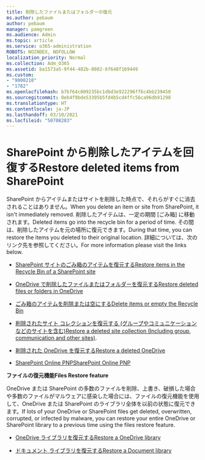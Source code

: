 ```yaml
---
title: 削除したファイルまたはフォルダーの復元
ms.author: pebaum
author: pebaum
manager: pamgreen
ms.audience: Admin
ms.topic: article
ms.service: o365-administration
ROBOTS: NOINDEX, NOFOLLOW
localization_priority: Normal
ms.collection: Adm_O365
ms.assetid: ba1573a5-9f44-482b-8082-6f648f169449
ms.custom:
- "9000210"
- "1782"
ms.openlocfilehash: b7bf64c009235bc1dbd3e922296ff6c4bb239450
ms.sourcegitcommit: 0eb4f9bde53395b5fd4b5cd4ffc56ca96db91298
ms.translationtype: HT
ms.contentlocale: ja-JP
ms.lasthandoff: 03/10/2021
ms.locfileid: "50708283"
---
```

# <a name="restore-deleted-items-from-sharepoint"></a><span data-ttu-id="000c1-102">SharePoint から削除したアイテムを回復する</span><span class="sxs-lookup"><span data-stu-id="000c1-102">Restore deleted items from SharePoint</span></span>

<span data-ttu-id="000c1-103">SharePoint からアイテムまたはサイトを削除した時点で、それらがすぐに消去されることはありません。</span><span class="sxs-lookup"><span data-stu-id="000c1-103">When you delete an item or site from SharePoint, it isn't immediately removed.</span></span> <span data-ttu-id="000c1-104">削除したアイテムは、一定の期間 [ごみ箱] に移動されます。</span><span class="sxs-lookup"><span data-stu-id="000c1-104">Deleted items go into the recycle bin for a period of time.</span></span> <span data-ttu-id="000c1-105">その間は、削除したアイテムを元の場所に復元できます。</span><span class="sxs-lookup"><span data-stu-id="000c1-105">During that time, you can restore the items you deleted to their original location.</span></span> <span data-ttu-id="000c1-106">詳細については、次のリンク先を参照してください。</span><span class="sxs-lookup"><span data-stu-id="000c1-106">For more information please visit the links below.</span></span>

- [<span data-ttu-id="000c1-107">SharePoint サイトのごみ箱のアイテムを復元する</span><span class="sxs-lookup"><span data-stu-id="000c1-107">Restore items in the Recycle Bin of a SharePoint site</span></span>](https://support.microsoft.com/office/restore-items-in-the-recycle-bin-that-were-deleted-from-sharepoint-or-teams-6df466b6-55f2-4898-8d6e-c0dff851a0be)

- [<span data-ttu-id="000c1-108">OneDrive で削除したファイルまたはフォルダーを復元する</span><span class="sxs-lookup"><span data-stu-id="000c1-108">Restore deleted files or folders in OneDrive</span></span>](https://support.office.com/article/Restore-deleted-files-or-folders-in-OneDrive-949ada80-0026-4db3-a953-c99083e6a84f)

- [<span data-ttu-id="000c1-109">ごみ箱のアイテムを削除または空にする</span><span class="sxs-lookup"><span data-stu-id="000c1-109">Delete items or empty the Recycle Bin</span></span>](https://support.office.com/article/delete-items-or-empty-the-recycle-bin-of-a-sharepoint-site-2e713599-d13e-40d6-96dc-66f0a366f74e#ID0EAADAAA=Online)

- <span data-ttu-id="000c1-110">[削除されたサイト コレクションを復元する (グループやコミュニケーションなどのサイトを含む)](https://docs.microsoft.com/sharepoint/restore-deleted-site-collection )</span><span class="sxs-lookup"><span data-stu-id="000c1-110">[Restore a deleted site collection (Including group, communication and other sites)](https://docs.microsoft.com/sharepoint/restore-deleted-site-collection ).</span></span>

- [<span data-ttu-id="000c1-111">削除された OneDrive を復元する</span><span class="sxs-lookup"><span data-stu-id="000c1-111">Restore a deleted OneDrive</span></span>](https://docs.microsoft.com/onedrive/restore-deleted-onedrive)

- [<span data-ttu-id="000c1-112">SharePoint Online PNP</span><span class="sxs-lookup"><span data-stu-id="000c1-112">SharePoint Online PNP</span></span>](https://docs.microsoft.com/powershell/sharepoint/sharepoint-pnp/sharepoint-pnp-cmdlets?view=sharepoint-ps)

<span data-ttu-id="000c1-113">**ファイルの復元機能**</span><span class="sxs-lookup"><span data-stu-id="000c1-113">**Files Restore feature**</span></span>

<span data-ttu-id="000c1-114">OneDrive または SharePoint の多数のファイルを削除、上書き、破損した場合や多数のファイルがマルウェアに感染した場合には、ファイルの復元機能を使用して、OneDrive または SharePoint のライブラリ全体を以前の状態に復元できます。</span><span class="sxs-lookup"><span data-stu-id="000c1-114">If lots of your OneDrive or SharePoint files get deleted, overwritten, corrupted, or infected by malware, you can restore your entire OneDrive or SharePoint library to a previous time using the files restore feature.</span></span>

- [<span data-ttu-id="000c1-115">OneDrive ライブラリを復元する</span><span class="sxs-lookup"><span data-stu-id="000c1-115">Restore a OneDrive library</span></span>](https://support.office.com/article/restore-your-onedrive-fa231298-759d-41cf-bcd0-25ac53eb8a150)

- [<span data-ttu-id="000c1-116">ドキュメント ライブラリを復元する</span><span class="sxs-lookup"><span data-stu-id="000c1-116">Restore a Document library</span></span>](https://support.office.com/article/restore-a-document-library-317791c3-8bd0-4dfd-8254-3ca90883d39a)
